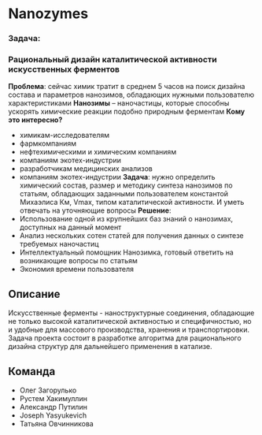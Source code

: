 # Nanozymes
### Задача:
### Рациональный дизайн каталитической активности искусственных ферментов
**Проблема**: сейчас химик тратит в среднем 5 часов на поиск дизайна состава и параметров нанозимов, обладающих нужными пользователю характеристиками
**Нанозимы** – наночастицы, которые способны ускорять химические реакции подобно природным ферментам
**Кому это интересно?**
- химикам-исследователям
- фармкомпаниям
- нефтехимическими и химическим компаниям
- компаниям экотех-индустрии
- разработчикам медицинских анализов
- компаниям экотех-индустрии
**Задача**: нужно определить химический состав, размер и методику синтеза нанозимов по статьям, обладающих заданными пользователем константой Михаэлиса Км, Vmax, типом каталитической активности. И уметь отвечать на уточняющие вопросы
**Решение**:
- Использование одной из крупнейших баз знаний о нанозимах, доступных на данный момент
- Анализ нескольких сотен статей для получения данных о синтезе требуемых наночастиц
- Интеллектуальный помощник Нанозимка, готовый ответить на возникающие вопросы по статьям
- Экономия времени пользователя




## Описание
Искусственные ферменты - наноструктурные соединения, обладающие не только высокой каталитической активностью и специфичностью, но и удобные для массового производства, хранения и транспортировки. Задача проекта состоит в разработке алгоритма для рационального дизайна структур для дальнейшего применения в катализе.

## Команда
- Олег Загорулько
- Рустем Хакимуллин
- Александр Путилин
- Joseph Yasyukevich
- Татьяна Овчинникова
